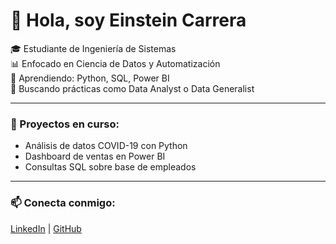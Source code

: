 # 👋 Hola, soy Einstein Carrera

🎓 Estudiante de Ingeniería de Sistemas   
📊 Enfocado en Ciencia de Datos y Automatización  
🧠 Aprendiendo: Python, SQL, Power BI  
🚀 Buscando prácticas como Data Analyst o Data Generalist

---

### 🚧 Proyectos en curso:
- Análisis de datos COVID-19 con Python
- Dashboard de ventas en Power BI
- Consultas SQL sobre base de empleados

---

### 📫 Conecta conmigo:
[LinkedIn](https://linkedin.com/in/einsteincarrerachavez) | [GitHub](https://github.com/einstein-data)
